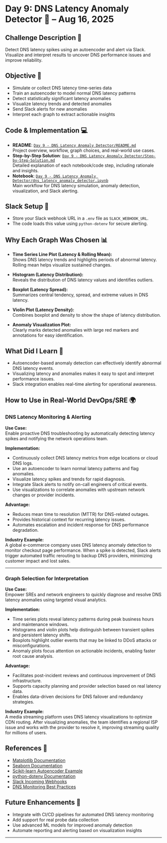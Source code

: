 # Day 9: DNS Latency Anomaly Detector 🚦 – Aug 16, 2025

## Challenge Description 🎯
Detect DNS latency spikes using an autoencoder and alert via Slack. Visualize and interpret results to uncover DNS performance issues and improve reliability.

## Objective 🚀
- Simulate or collect DNS latency time-series data
- Train an autoencoder to model normal DNS latency patterns
- Detect statistically significant latency anomalies
- Visualize latency trends and detected anomalies
- Send Slack alerts for new anomalies
- Interpret each graph to extract actionable insights

## Code & Implementation 💻
- **README**: [`Day 9 - DNS Latency Anomaly Detector/README.md`](README.md)  
  Project overview, workflow, graph choices, and real-world use cases.
- **Step-by-Step Solution**: [`Day 9 - DNS Latency Anomaly Detector/Step-by-Step-Solution.md`](Step-by-Step-Solution.md)  
  Detailed explanation of each notebook/code step, including rationale and insights.
- **Notebook**: [`Day 9 - DNS Latency Anomaly Detector/dns_latency_anomaly_detector.ipynb`](dns_latency_anomaly_detector.ipynb)  
  Main workflow for DNS latency simulation, anomaly detection, visualization, and Slack alerting.

## Slack Setup 🔔
- Store your Slack webhook URL in a `.env` file as `SLACK_WEBHOOK_URL`.
- The code loads this value using `python-dotenv` for secure alerting.

## Why Each Graph Was Chosen 📊

- **Time Series Line Plot (Latency & Rolling Mean):**  
  Shows DNS latency trends and highlights periods of abnormal latency. Rolling mean helps visualize sustained changes.

- **Histogram (Latency Distribution):**  
  Reveals the distribution of DNS latency values and identifies outliers.

- **Boxplot (Latency Spread):**  
  Summarizes central tendency, spread, and extreme values in DNS latency.

- **Violin Plot (Latency Density):**  
  Combines boxplot and density to show the shape of latency distribution.

- **Anomaly Visualization Plot:**  
  Clearly marks detected anomalies with large red markers and annotations for easy identification.


## What Did I Learn 🧩
- Autoencoder-based anomaly detection can effectively identify abnormal DNS latency events.
- Visualizing latency and anomalies makes it easy to spot and interpret performance issues.
- Slack integration enables real-time alerting for operational awareness.

## How to Use in Real-World DevOps/SRE 🌍

### DNS Latency Monitoring & Alerting
**Use Case:**  
Enable proactive DNS troubleshooting by automatically detecting latency spikes and notifying the network operations team.

**Implementation:**  
- Continuously collect DNS latency metrics from edge locations or cloud DNS logs.
- Use an autoencoder to learn normal latency patterns and flag anomalies.
- Visualize latency spikes and trends for rapid diagnosis.
- Integrate Slack alerts to notify on-call engineers of critical events.
- Use visualizations to correlate anomalies with upstream network changes or provider incidents.

**Advantage:**  
- Reduces mean time to resolution (MTTR) for DNS-related outages.
- Provides historical context for recurring latency issues.
- Automates escalation and incident response for DNS performance degradation.

**Industry Example:**  
A global e-commerce company uses DNS latency anomaly detection to monitor checkout page performance. When a spike is detected, Slack alerts trigger automated traffic rerouting to backup DNS providers, minimizing customer impact and lost sales.

---

### Graph Selection for Interpretation
**Use Case:**  
Empower SREs and network engineers to quickly diagnose and resolve DNS latency anomalies using targeted visual analytics.

**Implementation:**  
- Time series plots reveal latency patterns during peak business hours and maintenance windows.
- Histograms and violin plots help distinguish between transient spikes and persistent latency shifts.
- Boxplots highlight outlier events that may be linked to DDoS attacks or misconfigurations.
- Anomaly plots focus attention on actionable incidents, enabling faster root cause analysis.

**Advantage:**  
- Facilitates post-incident reviews and continuous improvement of DNS infrastructure.
- Supports capacity planning and provider selection based on real latency data.
- Enables data-driven decisions for DNS failover and redundancy strategies.

**Industry Example:**  
A media streaming platform uses DNS latency visualizations to optimize CDN routing. After visualizing anomalies, the team identifies a regional ISP issue and works with the provider to resolve it, improving streaming quality for millions of users.

## References 📖
- [Matplotlib Documentation](https://matplotlib.org/)
- [Seaborn Documentation](https://seaborn.pydata.org/)
- [Scikit-learn Autoencoder Example](https://scikit-learn.org/)
- [python-dotenv Documentation](https://pypi.org/project/python-dotenv/)
- [Slack Incoming Webhooks](https://api.slack.com/messaging/webhooks)
- [DNS Monitoring Best Practices](https://www.cloudflare.com/learning/dns/dns-monitoring/)

## Future Enhancements 🚀
- Integrate with CI/CD pipelines for automated DNS latency monitoring
- Add support for real probe data collection
- Use advanced ML models for improved anomaly detection
- Automate reporting and alerting based on visualization insights

---
